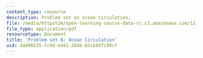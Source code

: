 ```yaml
---
content_type: resource
description: Problem set on ocean circulation.
file: /media/https%3A/open-learning-course-data-rc.s3.amazonaws.com/12-003-atmosphere-ocean-and-climate-dynamics-fall-2008/da0966357c4ded41266665cb897c99c7_homework8.pdf
file_type: application/pdf
resourcetype: Document
title: 'Problem set 8: Ocean Circulation'
uid: da096635-7c4d-ed41-2666-65cb897c99c7
---
```

